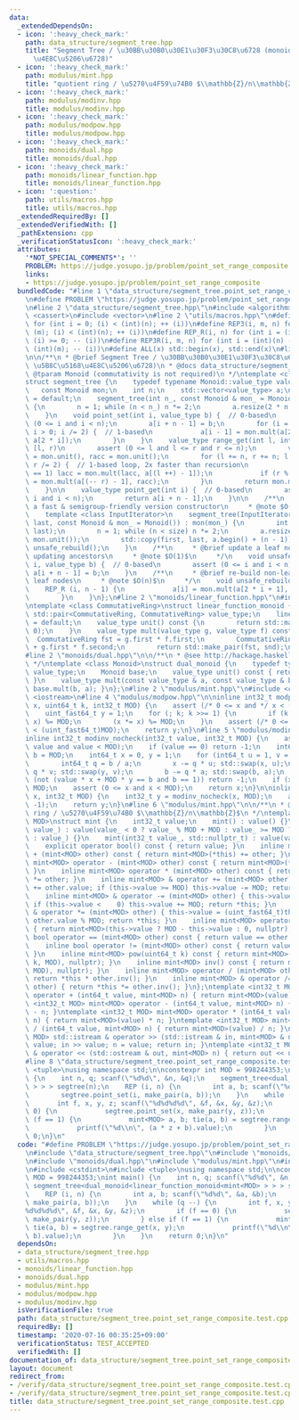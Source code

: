 ```yaml
---
data:
  _extendedDependsOn:
  - icon: ':heavy_check_mark:'
    path: data_structure/segment_tree.hpp
    title: "Segment Tree / \u30BB\u30B0\u30E1\u30F3\u30C8\u6728 (monoids, \u5B8C\u5168\
      \u4E8C\u5206\u6728)"
  - icon: ':heavy_check_mark:'
    path: modulus/mint.hpp
    title: "quotient ring / \u5270\u4F59\u74B0 $\\mathbb{Z}/n\\mathbb{Z}$"
  - icon: ':heavy_check_mark:'
    path: modulus/modinv.hpp
    title: modulus/modinv.hpp
  - icon: ':heavy_check_mark:'
    path: modulus/modpow.hpp
    title: modulus/modpow.hpp
  - icon: ':heavy_check_mark:'
    path: monoids/dual.hpp
    title: monoids/dual.hpp
  - icon: ':heavy_check_mark:'
    path: monoids/linear_function.hpp
    title: monoids/linear_function.hpp
  - icon: ':question:'
    path: utils/macros.hpp
    title: utils/macros.hpp
  _extendedRequiredBy: []
  _extendedVerifiedWith: []
  _pathExtension: cpp
  _verificationStatusIcon: ':heavy_check_mark:'
  attributes:
    '*NOT_SPECIAL_COMMENTS*': ''
    PROBLEM: https://judge.yosupo.jp/problem/point_set_range_composite
    links:
    - https://judge.yosupo.jp/problem/point_set_range_composite
  bundledCode: "#line 1 \"data_structure/segment_tree.point_set_range_composite.test.cpp\"\
    \n#define PROBLEM \"https://judge.yosupo.jp/problem/point_set_range_composite\"\
    \n#line 2 \"data_structure/segment_tree.hpp\"\n#include <algorithm>\n#include\
    \ <cassert>\n#include <vector>\n#line 2 \"utils/macros.hpp\"\n#define REP(i, n)\
    \ for (int i = 0; (i) < (int)(n); ++ (i))\n#define REP3(i, m, n) for (int i =\
    \ (m); (i) < (int)(n); ++ (i))\n#define REP_R(i, n) for (int i = (int)(n) - 1;\
    \ (i) >= 0; -- (i))\n#define REP3R(i, m, n) for (int i = (int)(n) - 1; (i) >=\
    \ (int)(m); -- (i))\n#define ALL(x) std::begin(x), std::end(x)\n#line 6 \"data_structure/segment_tree.hpp\"\
    \n\n/**\n * @brief Segment Tree / \u30BB\u30B0\u30E1\u30F3\u30C8\u6728 (monoids,\
    \ \u5B8C\u5168\u4E8C\u5206\u6728)\n * @docs data_structure/segment_tree.md\n *\
    \ @tparam Monoid (commutativity is not required)\n */\ntemplate <class Monoid>\n\
    struct segment_tree {\n    typedef typename Monoid::value_type value_type;\n \
    \   const Monoid mon;\n    int n;\n    std::vector<value_type> a;\n    segment_tree()\
    \ = default;\n    segment_tree(int n_, const Monoid & mon_ = Monoid()) : mon(mon_)\
    \ {\n        n = 1; while (n < n_) n *= 2;\n        a.resize(2 * n - 1, mon.unit());\n\
    \    }\n    void point_set(int i, value_type b) {  // 0-based\n        assert\
    \ (0 <= i and i < n);\n        a[i + n - 1] = b;\n        for (i = (i + n) / 2;\
    \ i > 0; i /= 2) {  // 1-based\n            a[i - 1] = mon.mult(a[2 * i - 1],\
    \ a[2 * i]);\n        }\n    }\n    value_type range_get(int l, int r) {  // 0-based,\
    \ [l, r)\n        assert (0 <= l and l <= r and r <= n);\n        value_type lacc\
    \ = mon.unit(), racc = mon.unit();\n        for (l += n, r += n; l < r; l /= 2,\
    \ r /= 2) {  // 1-based loop, 2x faster than recursion\n            if (l % 2\
    \ == 1) lacc = mon.mult(lacc, a[(l ++) - 1]);\n            if (r % 2 == 1) racc\
    \ = mon.mult(a[(-- r) - 1], racc);\n        }\n        return mon.mult(lacc, racc);\n\
    \    }\n\n    value_type point_get(int i) {  // 0-based\n        assert (0 <=\
    \ i and i < n);\n        return a[i + n - 1];\n    }\n\n    /**\n     * @brief\
    \ a fast & semigroup-friendly version constructor\n     * @note $O(n)$\n     */\n\
    \    template <class InputIterator>\n    segment_tree(InputIterator first, InputIterator\
    \ last, const Monoid & mon_ = Monoid()) : mon(mon_) {\n        int size = std::distance(first,\
    \ last);\n        n = 1; while (n < size) n *= 2;\n        a.resize(2 * n - 1,\
    \ mon.unit());\n        std::copy(first, last, a.begin() + (n - 1));\n       \
    \ unsafe_rebuild();\n    }\n    /**\n     * @brief update a leaf node without\
    \ updating ancestors\n     * @note $O(1)$\n     */\n    void unsafe_point_set(int\
    \ i, value_type b) {  // 0-based\n        assert (0 <= i and i < n);\n       \
    \ a[i + n - 1] = b;\n    }\n    /**\n     * @brief re-build non-leaf nodes from\
    \ leaf nodes\n     * @note $O(n)$\n     */\n    void unsafe_rebuild() {\n    \
    \    REP_R (i, n - 1) {\n            a[i] = mon.mult(a[2 * i + 1], a[2 * i + 2]);\n\
    \        }\n    }\n};\n#line 2 \"monoids/linear_function.hpp\"\n#include <utility>\n\
    \ntemplate <class CommutativeRing>\nstruct linear_function_monoid {\n    typedef\
    \ std::pair<CommutativeRing, CommutativeRing> value_type;\n    linear_function_monoid()\
    \ = default;\n    value_type unit() const {\n        return std::make_pair(1,\
    \ 0);\n    }\n    value_type mult(value_type g, value_type f) const {\n      \
    \  CommutativeRing fst = g.first * f.first;\n        CommutativeRing snd = g.second\
    \ + g.first * f.second;\n        return std::make_pair(fst, snd);\n    }\n};\n\
    #line 2 \"monoids/dual.hpp\"\n\n/**\n * @see http://hackage.haskell.org/package/base/docs/Data-Monoid.html#t:Dual\n\
    \ */\ntemplate <class Monoid>\nstruct dual_monoid {\n    typedef typename Monoid::value_type\
    \ value_type;\n    Monoid base;\n    value_type unit() const { return base.unit();\
    \ }\n    value_type mult(const value_type & a, const value_type & b) const { return\
    \ base.mult(b, a); }\n};\n#line 2 \"modulus/mint.hpp\"\n#include <cstdint>\n#include\
    \ <iostream>\n#line 4 \"modulus/modpow.hpp\"\n\ninline int32_t modpow(uint_fast64_t\
    \ x, uint64_t k, int32_t MOD) {\n    assert (/* 0 <= x and */ x < (uint_fast64_t)MOD);\n\
    \    uint_fast64_t y = 1;\n    for (; k; k >>= 1) {\n        if (k & 1) (y *=\
    \ x) %= MOD;\n        (x *= x) %= MOD;\n    }\n    assert (/* 0 <= y and */ y\
    \ < (uint_fast64_t)MOD);\n    return y;\n}\n#line 5 \"modulus/modinv.hpp\"\n\n\
    inline int32_t modinv_nocheck(int32_t value, int32_t MOD) {\n    assert (0 <=\
    \ value and value < MOD);\n    if (value == 0) return -1;\n    int64_t a = value,\
    \ b = MOD;\n    int64_t x = 0, y = 1;\n    for (int64_t u = 1, v = 0; a; ) {\n\
    \        int64_t q = b / a;\n        x -= q * u; std::swap(x, u);\n        y -=\
    \ q * v; std::swap(y, v);\n        b -= q * a; std::swap(b, a);\n    }\n    if\
    \ (not (value * x + MOD * y == b and b == 1)) return -1;\n    if (x < 0) x +=\
    \ MOD;\n    assert (0 <= x and x < MOD);\n    return x;\n}\n\ninline int32_t modinv(int32_t\
    \ x, int32_t MOD) {\n    int32_t y = modinv_nocheck(x, MOD);\n    assert (y !=\
    \ -1);\n    return y;\n}\n#line 6 \"modulus/mint.hpp\"\n\n/**\n * @brief quotient\
    \ ring / \u5270\u4F59\u74B0 $\\mathbb{Z}/n\\mathbb{Z}$\n */\ntemplate <int32_t\
    \ MOD>\nstruct mint {\n    int32_t value;\n    mint() : value() {}\n    mint(int64_t\
    \ value_) : value(value_ < 0 ? value_ % MOD + MOD : value_ >= MOD ? value_ % MOD\
    \ : value_) {}\n    mint(int32_t value_, std::nullptr_t) : value(value_) {}\n\
    \    explicit operator bool() const { return value; }\n    inline mint<MOD> operator\
    \ + (mint<MOD> other) const { return mint<MOD>(*this) += other; }\n    inline\
    \ mint<MOD> operator - (mint<MOD> other) const { return mint<MOD>(*this) -= other;\
    \ }\n    inline mint<MOD> operator * (mint<MOD> other) const { return mint<MOD>(*this)\
    \ *= other; }\n    inline mint<MOD> & operator += (mint<MOD> other) { this->value\
    \ += other.value; if (this->value >= MOD) this->value -= MOD; return *this; }\n\
    \    inline mint<MOD> & operator -= (mint<MOD> other) { this->value -= other.value;\
    \ if (this->value <    0) this->value += MOD; return *this; }\n    inline mint<MOD>\
    \ & operator *= (mint<MOD> other) { this->value = (uint_fast64_t)this->value *\
    \ other.value % MOD; return *this; }\n    inline mint<MOD> operator - () const\
    \ { return mint<MOD>(this->value ? MOD - this->value : 0, nullptr); }\n    inline\
    \ bool operator == (mint<MOD> other) const { return value == other.value; }\n\
    \    inline bool operator != (mint<MOD> other) const { return value != other.value;\
    \ }\n    inline mint<MOD> pow(uint64_t k) const { return mint<MOD>(modpow(value,\
    \ k, MOD), nullptr); }\n    inline mint<MOD> inv() const { return mint<MOD>(modinv(value,\
    \ MOD), nullptr); }\n    inline mint<MOD> operator / (mint<MOD> other) const {\
    \ return *this * other.inv(); }\n    inline mint<MOD> & operator /= (mint<MOD>\
    \ other) { return *this *= other.inv(); }\n};\ntemplate <int32_t MOD> mint<MOD>\
    \ operator + (int64_t value, mint<MOD> n) { return mint<MOD>(value) + n; }\ntemplate\
    \ <int32_t MOD> mint<MOD> operator - (int64_t value, mint<MOD> n) { return mint<MOD>(value)\
    \ - n; }\ntemplate <int32_t MOD> mint<MOD> operator * (int64_t value, mint<MOD>\
    \ n) { return mint<MOD>(value) * n; }\ntemplate <int32_t MOD> mint<MOD> operator\
    \ / (int64_t value, mint<MOD> n) { return mint<MOD>(value) / n; }\ntemplate <int32_t\
    \ MOD> std::istream & operator >> (std::istream & in, mint<MOD> & n) { int64_t\
    \ value; in >> value; n = value; return in; }\ntemplate <int32_t MOD> std::ostream\
    \ & operator << (std::ostream & out, mint<MOD> n) { return out << n.value; }\n\
    #line 8 \"data_structure/segment_tree.point_set_range_composite.test.cpp\"\n#include\
    \ <tuple>\nusing namespace std;\n\nconstexpr int MOD = 998244353;\nint main()\
    \ {\n    int n, q; scanf(\"%d%d\", &n, &q);\n    segment_tree<dual_monoid<linear_function_monoid<mint<MOD>\
    \ > > > segtree(n);\n    REP (i, n) {\n        int a, b; scanf(\"%d%d\", &a, &b);\n\
    \        segtree.point_set(i, make_pair(a, b));\n    }\n    while (q --) {\n \
    \       int f, x, y, z; scanf(\"%d%d%d%d\", &f, &x, &y, &z);\n        if (f ==\
    \ 0) {\n            segtree.point_set(x, make_pair(y, z));\n        } else if\
    \ (f == 1) {\n            mint<MOD> a, b; tie(a, b) = segtree.range_get(x, y);\n\
    \            printf(\"%d\\n\", (a * z + b).value);\n        }\n    }\n    return\
    \ 0;\n}\n"
  code: "#define PROBLEM \"https://judge.yosupo.jp/problem/point_set_range_composite\"\
    \n#include \"data_structure/segment_tree.hpp\"\n#include \"monoids/linear_function.hpp\"\
    \n#include \"monoids/dual.hpp\"\n#include \"modulus/mint.hpp\"\n#include \"utils/macros.hpp\"\
    \n#include <cstdint>\n#include <tuple>\nusing namespace std;\n\nconstexpr int\
    \ MOD = 998244353;\nint main() {\n    int n, q; scanf(\"%d%d\", &n, &q);\n   \
    \ segment_tree<dual_monoid<linear_function_monoid<mint<MOD> > > > segtree(n);\n\
    \    REP (i, n) {\n        int a, b; scanf(\"%d%d\", &a, &b);\n        segtree.point_set(i,\
    \ make_pair(a, b));\n    }\n    while (q --) {\n        int f, x, y, z; scanf(\"\
    %d%d%d%d\", &f, &x, &y, &z);\n        if (f == 0) {\n            segtree.point_set(x,\
    \ make_pair(y, z));\n        } else if (f == 1) {\n            mint<MOD> a, b;\
    \ tie(a, b) = segtree.range_get(x, y);\n            printf(\"%d\\n\", (a * z +\
    \ b).value);\n        }\n    }\n    return 0;\n}\n"
  dependsOn:
  - data_structure/segment_tree.hpp
  - utils/macros.hpp
  - monoids/linear_function.hpp
  - monoids/dual.hpp
  - modulus/mint.hpp
  - modulus/modpow.hpp
  - modulus/modinv.hpp
  isVerificationFile: true
  path: data_structure/segment_tree.point_set_range_composite.test.cpp
  requiredBy: []
  timestamp: '2020-07-16 00:35:25+09:00'
  verificationStatus: TEST_ACCEPTED
  verifiedWith: []
documentation_of: data_structure/segment_tree.point_set_range_composite.test.cpp
layout: document
redirect_from:
- /verify/data_structure/segment_tree.point_set_range_composite.test.cpp
- /verify/data_structure/segment_tree.point_set_range_composite.test.cpp.html
title: data_structure/segment_tree.point_set_range_composite.test.cpp
---
```

